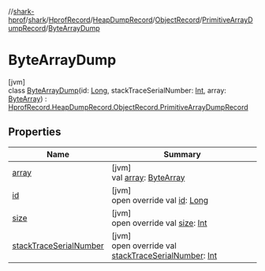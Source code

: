 //[shark-hprof](../../../../../../../index.md)/[shark](../../../../../index.md)/[HprofRecord](../../../../index.md)/[HeapDumpRecord](../../../index.md)/[ObjectRecord](../../index.md)/[PrimitiveArrayDumpRecord](../index.md)/[ByteArrayDump](index.md)

# ByteArrayDump

[jvm]\
class [ByteArrayDump](index.md)(id: [Long](https://kotlinlang.org/api/latest/jvm/stdlib/kotlin/-long/index.html), stackTraceSerialNumber: [Int](https://kotlinlang.org/api/latest/jvm/stdlib/kotlin/-int/index.html), array: [ByteArray](https://kotlinlang.org/api/latest/jvm/stdlib/kotlin/-byte-array/index.html)) : [HprofRecord.HeapDumpRecord.ObjectRecord.PrimitiveArrayDumpRecord](../index.md)

## Properties

| Name | Summary |
|---|---|
| [array](array.md) | [jvm]<br>val [array](array.md): [ByteArray](https://kotlinlang.org/api/latest/jvm/stdlib/kotlin/-byte-array/index.html) |
| [id](id.md) | [jvm]<br>open override val [id](id.md): [Long](https://kotlinlang.org/api/latest/jvm/stdlib/kotlin/-long/index.html) |
| [size](size.md) | [jvm]<br>open override val [size](size.md): [Int](https://kotlinlang.org/api/latest/jvm/stdlib/kotlin/-int/index.html) |
| [stackTraceSerialNumber](stack-trace-serial-number.md) | [jvm]<br>open override val [stackTraceSerialNumber](stack-trace-serial-number.md): [Int](https://kotlinlang.org/api/latest/jvm/stdlib/kotlin/-int/index.html) |
